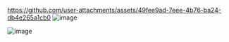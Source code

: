 https://github.com/user-attachments/assets/49fee9ad-7eee-4b76-ba24-db4e265a1cb0
![image](https://github.com/user-attachments/assets/b63693b7-af14-47f5-9d14-b79d1ddae83c)

![image](https://github.com/user-attachments/assets/e4e5d526-bf82-46e5-a412-b1b3c4b7d923)







